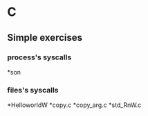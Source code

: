 # C
## Simple exercises
### process's syscalls
*son
### files's syscalls
*HelloworldW
*copy.c
*copy_arg.c
*std_RnW.c
